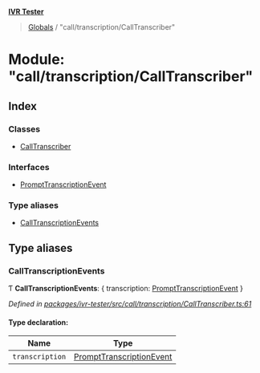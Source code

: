 **[IVR Tester](../README.md)**

> [Globals](../README.md) / "call/transcription/CallTranscriber"

# Module: "call/transcription/CallTranscriber"

## Index

### Classes

* [CallTranscriber](../classes/_call_transcription_calltranscriber_.calltranscriber.md)

### Interfaces

* [PromptTranscriptionEvent](../interfaces/_call_transcription_calltranscriber_.prompttranscriptionevent.md)

### Type aliases

* [CallTranscriptionEvents](_call_transcription_calltranscriber_.md#calltranscriptionevents)

## Type aliases

### CallTranscriptionEvents

Ƭ  **CallTranscriptionEvents**: { transcription: [PromptTranscriptionEvent](../interfaces/_call_transcription_calltranscriber_.prompttranscriptionevent.md)  }

*Defined in [packages/ivr-tester/src/call/transcription/CallTranscriber.ts:61](https://github.com/SketchingDev/ivr-tester/blob/0888491/packages/ivr-tester/src/call/transcription/CallTranscriber.ts#L61)*

#### Type declaration:

Name | Type |
------ | ------ |
`transcription` | [PromptTranscriptionEvent](../interfaces/_call_transcription_calltranscriber_.prompttranscriptionevent.md) |
